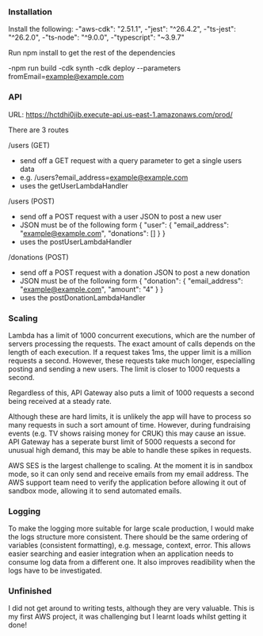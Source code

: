 ### Installation

Install the following:
  -"aws-cdk": "2.51.1",
   -"jest": "^26.4.2",
    -"ts-jest": "^26.2.0",
    -"ts-node": "^9.0.0",
    -"typescript": "~3.9.7"

Run npm install to get the rest of the dependencies

-npm run build
-cdk synth
-cdk deploy --parameters fromEmail=example@example.com

### API

URL: https://hctdhi0jib.execute-api.us-east-1.amazonaws.com/prod/

There are 3 routes

/users (GET)
- send off a GET request with a query parameter to get a single users data
- e.g. /users?email_address=example@example.com
- uses the getUserLambdaHandler

/users (POST)
- send off a POST request with a user JSON to post a new user
- JSON must be of the following form
{
    "user": {
        "email_address": "example@example.com",
        "donations": []
    }
}
- uses the postUserLambdaHandler

/donations (POST)
- send off a POST request with a donation JSON to post a new donation
- JSON must be of the following form
{
    "donation": {
        "email_address": "example@example.com",
        "amount": "4"
    }
}
- uses the postDonationLambdaHandler

### Scaling

Lambda has a limit of 1000 concurrent executions, which are the number of servers processing the requests. The exact amount of calls depends on the length of each execution. If a request takes 1ms, the upper limit is a million requests a second. However, these requests take much longer, especialling posting and sending a new users. The limit is closer to 1000 requests a second.

Regardless of this, API Gateway also puts a limit of 1000 requests a second being received at a steady rate.

Although these are hard limits, it is unlikely the app will have to process so many requests in such a sort amount of time. However, during fundraising events (e.g. TV shows raising money for CRUK) this may cause an issue. API Gateway has a seperate burst limit of 5000 requests a second for unusual high demand, this may be able to handle these spikes in requests.

AWS SES is the largest challenge to scaling. At the moment it is in sandbox mode, so it can only send and receive emails from my email address. The AWS support team need to verify the application before allowing it out of sandbox mode, allowing it to send automated emails.

### Logging

To make the logging more suitable for large scale production, I would make the logs structure more consistent. There should be the same ordering of variables (consistent formatting), e.g. message, context, error. This allows easier searching and easier integration when an application needs to consume log data from a different one. It also improves readibility when the logs have to be investigated.

### Unfinished

I did not get around to writing tests, although they are very valuable. This is my first AWS project, it was challenging but I learnt loads whilst getting it done!
